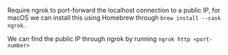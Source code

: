 Require ngrok to port-forward the localhost connection to a public IP, for macOS
we can install this using Homebrew through `brew install --cask ngrok`.

We can find the public IP through ngrok by running `ngrok http <port-number>`